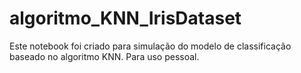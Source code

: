 # algoritmo_KNN_IrisDataset

Este notebook foi criado para simulação do modelo de classificação baseado no algoritmo KNN. 
Para uso pessoal. 
